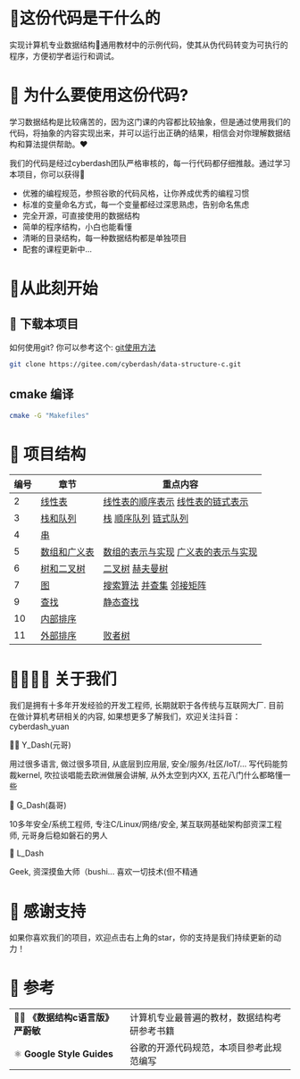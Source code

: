 
# 👀这份代码是干什么的

实现计算机专业数据结构📒通用教材中的示例代码，使其从伪代码转变为可执行的程序，方便初学者运行和调试。

# 🤖 为什么要使用这份代码?

学习数据结构是比较痛苦的，因为这门课的内容都比较抽象，但是通过使用我们的代码，将抽象的内容实现出来，并可以运行出正确的结果，相信会对你理解数据结构和算法提供帮助。❤️

我们的代码是经过cyberdash团队严格审核的，每一行代码都仔细推敲。通过学习本项目，你可以获得📖

- 优雅的编程规范，参照谷歌的代码风格，让你养成优秀的编程习惯
- 标准的变量命名方式，每一个变量都经过深思熟虑，告别命名焦虑
- 完全开源，可直接使用的数据结构
- 简单的程序结构，小白也能看懂
- 清晰的目录结构，每一种数据结构都是单独项目
- 配套的课程更新中...


# 🚀从此刻开始

## 💾 下载本项目

如何使用git? 你可以参考这个: [git使用方法](/docs/git.md)

```bash
git clone https://gitee.com/cyberdash/data-structure-c.git
```

## cmake 编译

```bash
cmake -G "Makefiles"
```

# 🌵 项目结构
| 编号 | 章节 | 重点内容 |
| ---- | ---- | ------- |
| 2    | [线性表](/2_LinearList/) | [线性表的顺序表示](/2_LinearList/SeqList/src/seq_list.c)  [线性表的链式表示](/2_LinearList/LinkedList/src/linked_list.c) |
| 3    | [栈和队列](/3_Stack_Queue/) | [栈](/3_Stack_Queue/Stack/src/seq_stack.c)  [顺序队列](/3_Stack_Queue/Queue/src/seq_queue.c)  [链式队列](/3_Stack_Queue/Queue/src/link_queue.c) |
| 4    | [串](/4_String/)         |                |
| 5    | [数组和广义表](/5_ArrayAndGList/) | [数组的表示与实现](/5_ArrayAndGList/Array/src/array.c)  [广义表的表示与实现](/5_ArrayAndGList/GList/src/gen_list.c) |
| 6    | [树和二叉树](/6_Tree/)            | [二叉树](/6_Tree/src/binary_tree.c) [赫夫曼树](/6_Tree/src/huffman_tree.c)                                         |
| 7    | [图](/7_Graph/)                  | [搜索算法](/7_Graph/src/algorithm.c) [并查集](/7_Graph/src/disjoint_set.c)   [邻接矩阵](/7_Graph/src/matrix_graph.c) |
| 9    | [查找](/9_Search/)               | [静态查找](/9_Search/src/static_search_table_t.c)                                                                 |
| 10   | [内部排序](/10_InternalSort/)    |                                                                                                                 |
| 11     |[外部排序](/11_ExternalSort/)   |[败者树](/11_ExternalSort/src/loser_tree.c#L10)                                                                      |


# 👨‍👩‍👦‍👦 关于我们

我们是拥有十多年开发经验的开发工程师, 长期就职于各传统与互联网大厂.
目前在做计算机考研相关的内容, 如果想更多了解我们，欢迎关注抖音：cyberdash_yuan

🙋‍♀️ Y_Dash(元哥)

用过很多语言, 做过很多项目, 从底层到应用层, 安全/服务/社区/IoT/...
写代码能剪裁kernel, 吹拉谈唱能去欧洲做展会讲解, 从外太空到内XX, 五花八门什么都略懂一些

💪 G_Dash(磊哥)

10多年安全/系统工程师, 专注C/Linux/网络/安全, 某互联网基础架构部资深工程师, 元哥身后稳如磐石的男人

🤸 L_Dash

Geek, 资深摸鱼大师（bushi... 喜欢一切技术(但不精通

# 📣 感谢支持

如果你喜欢我们的项目，欢迎点击右上角的star，你的支持是我们持续更新的动力！

# 📒 参考
| |  |
| ------------- | - |
| 🧘‍♀️ **《数据结构c语言版》 严蔚敏** | 计算机专业最普遍的教材，数据结构考研参考书籍 |
| ⚛️ **Google Style Guides** | 谷歌的开源代码规范，本项目参考此规范编写 |